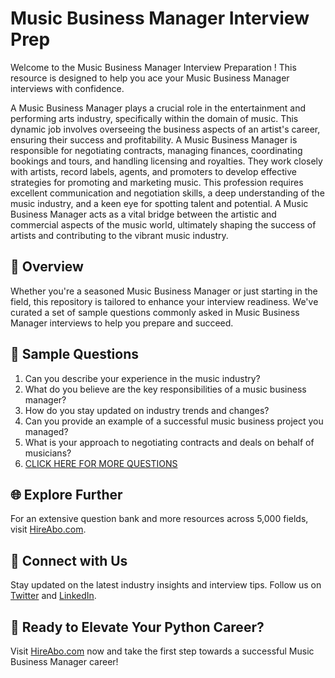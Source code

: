 # Music Business Manager Interview Prep

Welcome to the Music Business Manager Interview Preparation ! This resource is designed to help you ace your Music Business Manager interviews with confidence.

A Music Business Manager plays a crucial role in the entertainment and performing arts industry, specifically within the domain of music. This dynamic job involves overseeing the business aspects of an artist's career, ensuring their success and profitability. A Music Business Manager is responsible for negotiating contracts, managing finances, coordinating bookings and tours, and handling licensing and royalties. They work closely with artists, record labels, agents, and promoters to develop effective strategies for promoting and marketing music. This profession requires excellent communication and negotiation skills, a deep understanding of the music industry, and a keen eye for spotting talent and potential. A Music Business Manager acts as a vital bridge between the artistic and commercial aspects of the music world, ultimately shaping the success of artists and contributing to the vibrant music industry.

## 🚀 Overview

Whether you're a seasoned Music Business Manager or just starting in the field, this repository is tailored to enhance your interview readiness. We've curated a set of sample questions commonly asked in Music Business Manager interviews to help you prepare and succeed.

## 📝 Sample Questions

1. Can you describe your experience in the music industry?
2. What do you believe are the key responsibilities of a music business manager?
3. How do you stay updated on industry trends and changes?
4. Can you provide an example of a successful music business project you managed?
5. What is your approach to negotiating contracts and deals on behalf of musicians?
6. [CLICK HERE FOR MORE QUESTIONS](https://hireabo.com/job/16_1_48/Music%20Business%20Manager)

## 🌐 Explore Further

For an extensive question bank and more resources across 5,000 fields, visit [HireAbo.com](https://www.hireabo.com).

## 📱 Connect with Us

Stay updated on the latest industry insights and interview tips. Follow us on [Twitter](https://twitter.com/hireabo) and [LinkedIn](https://www.linkedin.com/in/hire-abo-3609972a8/).

## 🚀 Ready to Elevate Your Python Career?

Visit [HireAbo.com](https://www.hireabo.com) now and take the first step towards a successful Music Business Manager career!